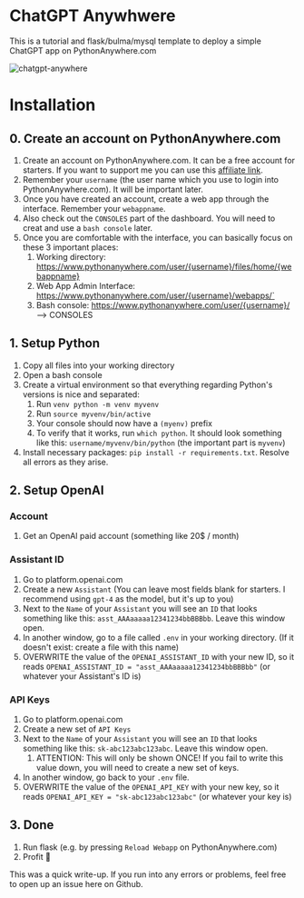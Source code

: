 # ChatGPT Anywhwere
This is a tutorial and flask/bulma/mysql template to deploy a simple ChatGPT app on PythonAnywhere.com

![chatgpt-anywhere](https://github.com/rrmn/chatgpt-anywhere/assets/14080347/0a73b07e-099c-4369-a2d4-43a77aaa6984)


# Installation
## 0. Create an account on PythonAnywhere.com
1. Create an account on PythonAnywhere.com. It can be a free account for starters. If you want to support me you can use this [affiliate link](https://www.pythonanywhere.com/?affiliate_id=00ffc226).
1. Remember your `username` (the user name which you use to login into PythonAnywhere.com). It will be important later.
1. Once you have created an account, create a web app through the interface. Remember your `webappname`.
1. Also check out the `CONSOLES` part of the dashboard. You will need to creat and use a `bash console` later.
1. Once you are comfortable with the interface, you can basically focus on these 3 important places:
    1. Working directory: https://www.pythonanywhere.com/user/{username}/files/home/{webappname}
    1. Web App Admin Interface: https://www.pythonanywhere.com/user/{username}/webapps/`
    1. Bash console: https://www.pythonanywhere.com/user/{username}/ --> CONSOLES
## 1. Setup Python
1. Copy all files into your working directory 
1. Open a bash console
1. Create a virtual environment so that everything regarding Python's versions is nice and separated:
    1. Run `venv python -m venv myvenv`
    1. Run `source myvenv/bin/active` 
    1. Your console should now have a `(myenv)` prefix
    1. To verify that it works, run `which python`. It should look something like this: `username/myvenv/bin/python` (the important part is `myvenv`)
1. Install necessary packages: `pip install -r requirements.txt`. Resolve all errors as they arise.

## 2. Setup OpenAI
### Account
1. Get an OpenAI paid account (something like 20$ / month)
### Assistant ID
1. Go to platform.openai.com
1. Create a new `Assistant` (You can leave most fields blank for starters. I recommend using `gpt-4` as the model, but it's up to you)
1. Next to the `Name` of your `Assistant` you will see an `ID` that looks something like this: `asst_AAAaaaaa12341234bbBBBbb`. Leave this window open.
1. In another window, go to a file called `.env` in your working directory. (If it doesn't exist: create a file with this name) 
1. OVERWRITE the value of the `OPENAI_ASSISTANT_ID` with your new ID, so it reads `OPENAI_ASSISTANT_ID = "asst_AAAaaaaa12341234bbBBBbb"` (or whatever your Assistant's ID is)
### API Keys
1. Go to platform.openai.com
1. Create a new set of `API Keys` 
1. Next to the `Name` of your `Assistant` you will see an `ID` that looks something like this: `sk-abc123abc123abc`. Leave this window open.
    1. ATTENTION: This will only be shown ONCE! If you fail to write this value down, you will need to create a new set of keys.
1. In another window, go back to your `.env` file. 
1. OVERWRITE the value of the `OPENAI_API_KEY` with your new key, so it reads `OPENAI_API_KEY = "sk-abc123abc123abc"` (or whatever your key is)
## 3. Done
1. Run flask (e.g. by pressing `Reload Webapp` on PythonAnywhere.com)
1. Profit 🤩

This was a quick write-up. If you run into any errors or problems, feel free to open up an issue here on Github.



